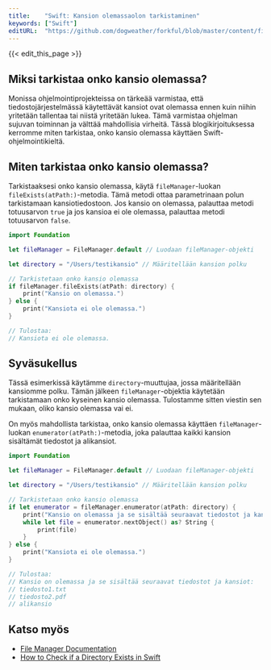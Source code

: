 ```yaml
---
title:    "Swift: Kansion olemassaolon tarkistaminen"
keywords: ["Swift"]
editURL:  "https://github.com/dogweather/forkful/blob/master/content/fi/swift/checking-if-a-directory-exists.md"
---
```


{{< edit_this_page >}}

## Miksi tarkistaa onko kansio olemassa?

Monissa ohjelmointiprojekteissa on tärkeää varmistaa, että tiedostojärjestelmässä käytettävät kansiot ovat olemassa ennen kuin niihin yritetään tallentaa tai niistä yritetään lukea. Tämä varmistaa ohjelman sujuvan toiminnan ja välttää mahdollisia virheitä. Tässä blogikirjoituksessa kerromme miten tarkistaa, onko kansio olemassa käyttäen Swift-ohjelmointikieltä.

## Miten tarkistaa onko kansio olemassa?

Tarkistaaksesi onko kansio olemassa, käytä `fileManager`-luokan `fileExists(atPath:)`-metodia. Tämä metodi ottaa parametrinaan polun tarkistamaan kansiotiedostoon. Jos kansio on olemassa, palauttaa metodi totuusarvon `true` ja jos kansioa ei ole olemassa, palauttaa metodi totuusarvon `false`. 

```Swift
import Foundation

let fileManager = FileManager.default // Luodaan fileManager-objekti

let directory = "/Users/testikansio" // Määritellään kansion polku

// Tarkistetaan onko kansio olemassa
if fileManager.fileExists(atPath: directory) {
    print("Kansio on olemassa.")
} else {
    print("Kansiota ei ole olemassa.")
}

// Tulostaa:
// Kansiota ei ole olemassa.
```

## Syväsukellus

Tässä esimerkissä käytämme `directory`-muuttujaa, jossa määritellään kansiomme polku. Tämän jälkeen `fileManager`-objektia käytetään tarkistamaan onko kyseinen kansio olemassa. Tulostamme sitten viestin sen mukaan, oliko kansio olemassa vai ei.

On myös mahdollista tarkistaa, onko kansio olemassa käyttäen `fileManager`-luokan `enumerator(atPath:)`-metodia, joka palauttaa kaikki kansion sisältämät tiedostot ja alikansiot.

```Swift
import Foundation

let fileManager = FileManager.default // Luodaan fileManager-objekti

let directory = "/Users/testikansio" // Määritellään kansion polku

// Tarkistetaan onko kansio olemassa
if let enumerator = fileManager.enumerator(atPath: directory) {
    print("Kansio on olemassa ja se sisältää seuraavat tiedostot ja kansiot:")
    while let file = enumerator.nextObject() as? String {
        print(file)
    }
} else {
    print("Kansiota ei ole olemassa.")
}

// Tulostaa:
// Kansio on olemassa ja se sisältää seuraavat tiedostot ja kansiot:
// tiedosto1.txt
// tiedosto2.pdf
// alikansio
```

## Katso myös

- [File Manager Documentation](https://developer.apple.com/documentation/foundation/filemanager)
- [How to Check if a Directory Exists in Swift](https://stackoverflow.com/questions/45106514/how-to-check-if-a-directory-exists-in-swift)